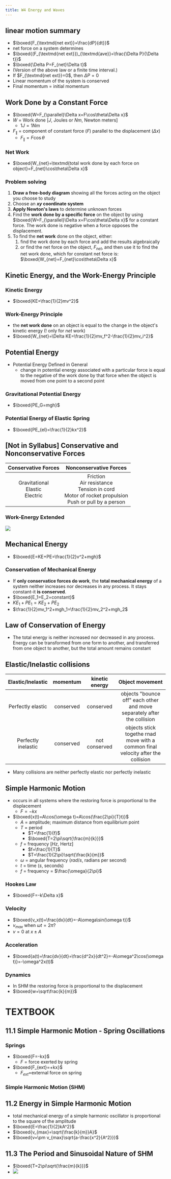 ```yaml
---
title: W4 Energy and Waves
---
```


## linear motion summary
- $\boxed{F_{\textmd{net ext}}=\frac{dP}{dt}}$
- net force on a system determines
- $\boxed{(F_{\textmd{net ext}})_{\textmd{ave}}=\frac{\Delta P}{\Delta t}}$
- $\boxed{\Delta P=F_{net}\Delta t}$
- (Version of the above law or a finite time interval.)
- If $F_{\textmd{net ext}}=0$, then $\Delta P=0$
- Linear momentum of the system is conserved
- Final momentum = initial momentum

## Work Done by a Constant Force
- $\boxed{W=F_{\parallel}\Delta x=F\cos\theta\Delta x}$
- $W$ = Work done [$J$, Joules or $Nm$, Newton meters]
  - $1J=1Nm$
- $F_{\parallel}$ = component of constant force ($F$) parallel to the displacement ($\Delta x$)
  - $F_{\parallel} = F\cos\theta$

### Net Work
- $\boxed{W_{net}=\textmd{total work done by each force on object}=F_{net}\cos\theta\Delta x}$

### Problem solving
1. **Draw a free-body diagram** showing all the forces acting on the object you choose to study
2. Choose an **$xy$ coordinate system**
3. **Apply Newton's laws** to determine unknown forces
4. Find the **work done by a specific force** on the object by using $\boxed{W=F_{\parallel}\Delta x=F\cos\theta\Delta x}$ for a constant force. The work done is negative when a force opposes the displacement.
5. To find the **net work** done on the object, either:
   1. find the work done by each force and add the results algebraically
   2. or find the net force on the object, $F_{net}$, and then use it to find the net work done, which for constant net force is: $\boxed{W_{net}=F_{net}\cos\theta\Delta x}$

## Kinetic Energy, and the Work-Energy Principle
### Kinetic Energy
- $\boxed{KE=\frac{1}{2}mv^2}$

### Work-Energy Principle
- the **net work done** on an object is equal to the change in the object's kinetic energy (! only for *net* work)
- $\boxed{W_{net}=\Delta KE=\frac{1}{2}mv_f^2-\frac{1}{2}mv_i^2}$

## Potential Energy
- Potential Energy Defined in General
  - change in potential energy associated with  a  particular  force  is  equal  to  the  negative  of  the work  done  by  that force when the object is moved from one point to a second point
### Gravitational Potential Energy
- $\boxed{PE_G=mgh}$
### Potential Energy of Elastic Spring
- $\boxed{PE_{el}=\frac{1}{2}kx^2}$

## [Not in Syllabus] Conservative and Nonconservative Forces
|Conservative Forces|Nonconservative Forces|
|:--:|:--:|
|Gravitational<br>Elastic<br>Electric|Friction<br>Air resistance<br>Tension in cord<br>Motor of rocket propulsion<br>Push or pull by a person|
### Work-Energy Extended
![](/src/assets/phyc10009/2021-03-30-09-30-46.png)

## Mechanical Energy
- $\boxed{E=KE+PE=\frac{1}{2}v^2+mgh}$
### Conservation of Mechanical Energy
- If **only conservatice forces do work**, the **total mechanical energy** of a system neither increases nor decreases in any process. It stays constant-it **is conserved**.
- $\boxed{E_1=E_2=constant}$
- $KE_1+PE_1=KE_2+PE_2$
- $\frac{1}{2}mv_1^2+mgh_1=\frac{1}{2}mv_2^2+mgh_2$

## Law of Conservation of Energy
- The total energy is neither increased nor decreased in any process. Energy can be transformed from one form to another, and transferred from one object to another, but the total amount remains constant

## Elastic/Inelastic collisions
|Elastic/Inelastic|momentum|kinetic energy|Object movement|
|:--:|:--:|:--:|:--:|
|Perfectly elastic|conserved|conserved|objects "bounce off" each other and move separately after the collision|
|Perfectly inelastic|conserved|not conserved|objects stick togethe rnad move with a common final velocity after the collision|
- Many collisions are neither perfectly elastic nor perfectly inelastic

## Simple Harmonic Motion
- occurs in all systems where the restoring force is proportional to the displacement
  - $F=-kx$
- $\boxed{x(t)=A\cos(\omega t)=A\cos(\frac{2\pi}{T}t)}$
  - $A$ = amplitude; maximum distance from equilibrium point
  - $T$ = period
    - $T=\frac{1}{f}$
    - $\boxed{T=2\pi\sqrt{\frac{m}{k}}}$
  - $f$ = frequency [$Hz$, Hertz]
    - $f=\frac{1}{T}$ 
    - $T=\frac{1}{2\pi}\sqrt{\frac{k}{m}}$
  - $\omega$ = angular frequency ($rad/s$, radians per second)
  - $t$ = time ($s$, seconds)
  - $f$ = frequency = $\frac{\omega}{2\pi}$ 

### Hookes Law
- $\boxed{F=-k\Delta x}$
### Velocity
- $\boxed{v_x(t)=\frac{dx}{dt}=-A\omega\sin(\omega t)}$
- $v_{max}$ when $\omega t=2\pi$?
- $v=0$ at $x\pm A$

### Acceleration
- $\boxed{a(t)=\frac{dv}{dt}=\frac{d^2x}{dt^2}=-A\omega^2\cos(\omega t)}=-\omega^2x(t)$

### Dynamics
- In SHM the restoring force is proportional to the displacement
- $\boxed{w=\sqrt\frac{k}{m}}$

# TEXTBOOK




## 11.1 Simple Harmonic Motion - Spring Oscillations
### Springs
- $\boxed{F=-kx}$
  - $F$ = force exerted by spring
- $\boxed{F_{ext}=+kx}$
  - $F_{ext}$=external force on spring
### Simple Harmonic Motion (SHM)


## 11.2 Energy in Simple Harmonic Motion
- total mechanical energy of a simple harmonic oscillator is proportional to the square of the amplitude
- $\boxed{E=\frac{1}{2}kA^2}$
- $\boxed{v_{max}=\sqrt{\frac{k}{m}}A}$
- $\boxed{v=\pm v_{max}\sqrt{a-\frac{x^2}{A^2}}}$
## 11.3 The Period and Sinusoidal Nature of SHM
- $\boxed{T=2\pi\sqrt{\frac{m}{k}}}$
- ![](https://www.physicslens.com/wp-content/uploads/2020/09/graphs-of-simple-harmonic-motion.gif)